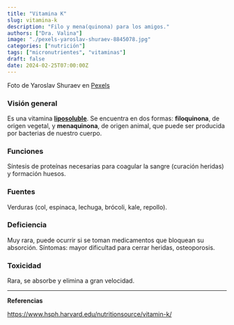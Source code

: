 ```yaml
---
title: "Vitamina K"
slug: vitamina-k
description: "Filo y mena(quinona) para los amigos."
authors: ["Dra. Valina"]
image: "./pexels-yaroslav-shuraev-8845078.jpg"
categories: ["nutrición"]
tags: ["micronutrientes", "vitaminas"]
draft: false
date: 2024-02-25T07:00:00Z
---
```


<span class="attribution">Foto de Yaroslav Shuraev en [Pexels](https://www.pexels.com/photo/green-leaves-in-close-up-photography-8845078/)</span>


### Visión general
Es una vitamina **[liposoluble](../vitaminas-general)**. Se encuentra en dos formas: **filoquinona**, de origen vegetal, y **menaquinona**, de origen animal, que puede ser producida por bacterias de nuestro cuerpo. 

### Funciones
Síntesis de proteínas necesarias para coagular la sangre (curación heridas) y formación huesos.

### Fuentes
Verduras (col, espinaca, lechuga, brócoli, kale, repollo).

### Deficiencia
Muy rara, puede ocurrir si se toman medicamentos que bloquean su absorción. Síntomas: mayor dificultad para cerrar heridas, osteoporosis.

### Toxicidad
Rara, se absorbe y elimina a gran velocidad.

---

**Referencias**

https://www.hsph.harvard.edu/nutritionsource/vitamin-k/
